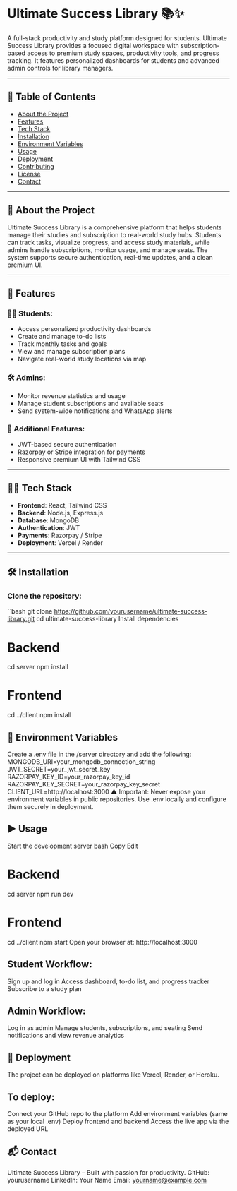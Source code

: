 # Ultimate Success Library 📚✨

A full-stack productivity and study platform designed for students. Ultimate Success Library provides a focused digital workspace with subscription-based access to premium study spaces, productivity tools, and progress tracking. It features personalized dashboards for students and advanced admin controls for library managers.

---

## 📑 Table of Contents
- [About the Project](#about-the-project)
- [Features](#features)
- [Tech Stack](#tech-stack)
- [Installation](#installation)
- [Environment Variables](#environment-variables)
- [Usage](#usage)
- [Deployment](#deployment)
- [Contributing](#contributing)
- [License](#license)
- [Contact](#contact)

---

## 📖 About the Project

Ultimate Success Library is a comprehensive platform that helps students manage their studies and subscription to real-world study hubs. Students can track tasks, visualize progress, and access study materials, while admins handle subscriptions, monitor usage, and manage seats. The system supports secure authentication, real-time updates, and a clean premium UI.

---

## 🚀 Features

### 👨‍🎓 Students:
- Access personalized productivity dashboards
- Create and manage to-do lists
- Track monthly tasks and goals
- View and manage subscription plans
- Navigate real-world study locations via map

### 🛠️ Admins:
- Monitor revenue statistics and usage
- Manage student subscriptions and available seats
- Send system-wide notifications and WhatsApp alerts

### 🔧 Additional Features:
- JWT-based secure authentication
- Razorpay or Stripe integration for payments
- Responsive premium UI with Tailwind CSS

---

## 🧑‍💻 Tech Stack

- **Frontend**: React, Tailwind CSS
- **Backend**: Node.js, Express.js
- **Database**: MongoDB
- **Authentication**: JWT
- **Payments**: Razorpay / Stripe
- **Deployment**: Vercel / Render

---

## 🛠️ Installation

### Clone the repository:
``bash
git clone https://github.com/yourusername/ultimate-success-library.git
cd ultimate-success-library
Install dependencies

# Backend
cd server
npm install

# Frontend
cd ../client
npm install

## 🔐 Environment Variables
Create a .env file in the /server directory and add the following:
MONGODB_URI=your_mongodb_connection_string
JWT_SECRET=your_jwt_secret_key
RAZORPAY_KEY_ID=your_razorpay_key_id
RAZORPAY_KEY_SECRET=your_razorpay_key_secret
CLIENT_URL=http://localhost:3000
⚠️ Important: Never expose your environment variables in public repositories. Use .env locally and configure them securely in deployment.

## ▶️ Usage
Start the development server
bash
Copy
Edit
# Backend
cd server
npm run dev

# Frontend
cd ../client
npm start
Open your browser at: http://localhost:3000

## Student Workflow:
Sign up and log in
Access dashboard, to-do list, and progress tracker
Subscribe to a study plan

## Admin Workflow:
Log in as admin
Manage students, subscriptions, and seating
Send notifications and view revenue analytics

## 🚀 Deployment
The project can be deployed on platforms like Vercel, Render, or Heroku.

## To deploy:
Connect your GitHub repo to the platform
Add environment variables (same as your local .env)
Deploy frontend and backend
Access the live app via the deployed URL

## 📬 Contact
Ultimate Success Library – Built with passion for productivity.
GitHub: yourusername
LinkedIn: Your Name
Email: yourname@example.com
